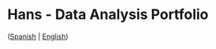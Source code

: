# Hans - Data Analysis Portfolio 
([Spanish](https://github.com/HansAllTech/Hans_Data_Analysis_Portfolio/blob/main/Proyectos.md#tabla-de-contenido-es--en) | [English](https://github.com/HansAllTech/Hans_Data_Analysis_Portfolio/blob/main/Projects.md#table-of-content-es--en))                                                         
                                                                                                                                                                            
                                                                                               
                                                                                                                                        
                                                                                                                 
                                                                                          
                                                            
                                                                                     
                              
                   
             
       
       
  
